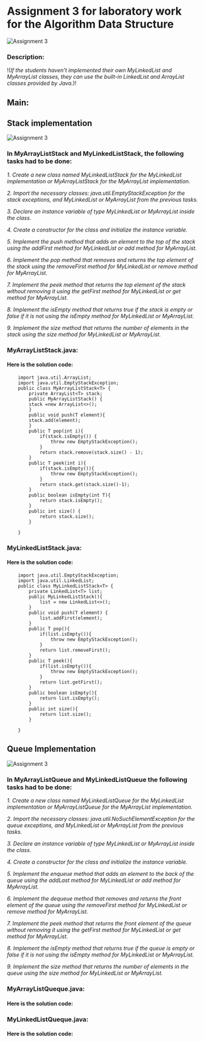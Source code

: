 # **Assignment 3 for  laboratory work for the Algorithm Data Structure**
![Assignment 3](https://avatars.mds.yandex.net/i?id=cf6c6e5540c3601c2b4487c9f16936d041f0bdd3-9053088-images-thumbs&n=13)
### Description:
!(*If the students haven't implemented their own MyLinkedList and MyArrayList classes, they can use the built-in LinkedList and ArrayList classes provided by Java.*)!
## Main:
## **Stack implementation**

![Assignment 3](https://avatars.mds.yandex.net/i?id=99a1593845e819a1ebfec4fd9732229a78c4fbbd-7550039-images-thumbs&n=13)

### In MyArrayListStack and MyLinkedListStack, the following tasks had to be done:

*1. Create a new class named MyLinkedListStack for the MyLinkedList implementation or MyArrayListStack for the MyArrayList implementation.*
    
*2. Import the necessary classes: java.util.EmptyStackException for the stack exceptions, and MyLinkedList or MyArrayList from the previous tasks.*

*3. Declare an instance variable of type MyLinkedList or MyArrayList inside the class.*
    
*4. Create a constructor for the class and initialize the instance variable.*
    
*5. Implement the push method that adds an element to the top of the stack using the addFirst method for MyLinkedList or add method for MyArrayList.*
    
*6. Implement the pop method that removes and returns the top element of the stack using the removeFirst method for MyLinkedList or remove method for MyArrayList.*
    
*7. Implement the peek method that returns the top element of the stack without removing it using the getFirst method for MyLinkedList or get method for MyArrayList.*
    
*8. Implement the isEmpty method that returns true if the stack is empty or false if it is not using the isEmpty method for MyLinkedList or MyArrayList.*
    
*9. Implement the size method that returns the number of elements in the stack using the size method for MyLinkedList or MyArrayList.*

### MyArrayListStack.java:
#### Here is the solution code:
        import java.util.ArrayList;
        import java.util.EmptyStackException;
        public class MyArrayListStack<T> {
            private ArrayList<T> stack;
            public MyArrayListStack() {
            stack =new ArrayList<>();
            }
            public void push(T element){
            stack.add(element);
            }
            public T pop(int i){
                if(stack.isEmpty()) {
                    throw new EmptyStackException();
                }
                return stack.remove(stack.size() - 1);
            }
            public T peek(int i){
                if(stack.isEmpty()){
                    throw new EmptyStackException();
                }
                return stack.get(stack.size()-1);
            }
            public boolean isEmpty(int T){
                return stack.isEmpty();
            }
            public int size() {
                return stack.size();
            }
        
        }



### MyLinkedListStack.java:
#### Here is the solution code:
        import java.util.EmptyStackException;
        import java.util.LinkedList;
        public class MyLinkedListStack<T> {
            private LinkedList<T> list;
            public MyLinkedListStack(){
                list = new LinkedList<>();
            }
            public void push(T element) {
                list.addFirst(element);
            }
            public T pop(){
                if(list.isEmpty()){
                    throw new EmptyStackException();
                }
                return list.removeFirst();
            }
            public T peek(){
                if(list.isEmpty()){
                    throw new EmptyStackException();
                }
                return list.getFirst();
            }
            public boolean isEmpty(){
                return list.isEmpty();
            }
            public int size(){
                return list.size();
            }
        
        }


## **Queue Implementation**
![Assignment 3](https://tse3.mm.bing.net/th?id=OIP.ojQqXtfstcULPnw1aAaapgHaEK&pid=15.1)
### In MyArrayListQueue and MyLinkedListQueue the following tasks had to be done:

*1. Create a new class named MyLinkedListQueue for the MyLinkedList implementation or MyArrayListQueue for the MyArrayList implementation.*
    
*2. Import the necessary classes: java.util.NoSuchElementException for the queue exceptions, and MyLinkedList or MyArrayList from the previous tasks.*
    
*3. Declare an instance variable of type MyLinkedList or MyArrayList inside the class.*
    
*4. Create a constructor for the class and initialize the instance variable.*
    
*5. Implement the enqueue method that adds an element to the back of the queue using the addLast method for MyLinkedList or add method for MyArrayList.*
    
*6. Implement the dequeue method that removes and returns the front element of the queue using the removeFirst method for MyLinkedList or remove method for MyArrayList.*
    
*7. Implement the peek method that returns the front element of the queue without removing it using the getFirst method for MyLinkedList or get method for MyArrayList.*
    
*8. Implement the isEmpty method that returns true if the queue is empty or false if it is not using the isEmpty method for MyLinkedList or MyArrayList.*
    
*9. Implement the size method that returns the number of elements in the queue using the size method for MyLinkedList or MyArrayList.*

### MyArrayListQueque.java:
#### Here is the solution code:




### MyLinkedListQueque.java:
#### Here is the solution code:

